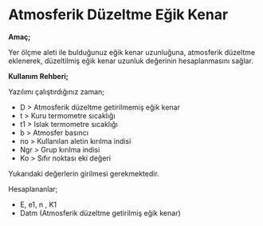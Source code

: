 # Atmosferik Düzeltme Eğik Kenar

**Amaç;**

Yer ölçme aleti ile bulduğunuz eğik kenar uzunluğuna, atmosferik düzeltme eklenerek, düzeltilmiş eğik kenar uzunluk değerinin hesaplanmasını sağlar.

**Kullanım Rehberi;**

Yazılımı çalıştırdığınız zaman;
+ D > Atmosferik düzeltme getirilmemiş eğik kenar
+ t > Kuru termometre sıcaklığı
+ t1 > Islak termometre sıcaklığı
+ b > Atmosfer basıncı
+ no > Kullanılan aletin kırılma indisi
+ Ngr > Grup kırılma indisi
+ Ko > Sıfır noktası eki değeri

Yukarıdaki değerlerin girilmesi gerekmektedir.

Hesaplananlar;
+ E, e1, n , K1
+ Datm (Atmosferik düzeltme getirilmiş eğik kenar)
